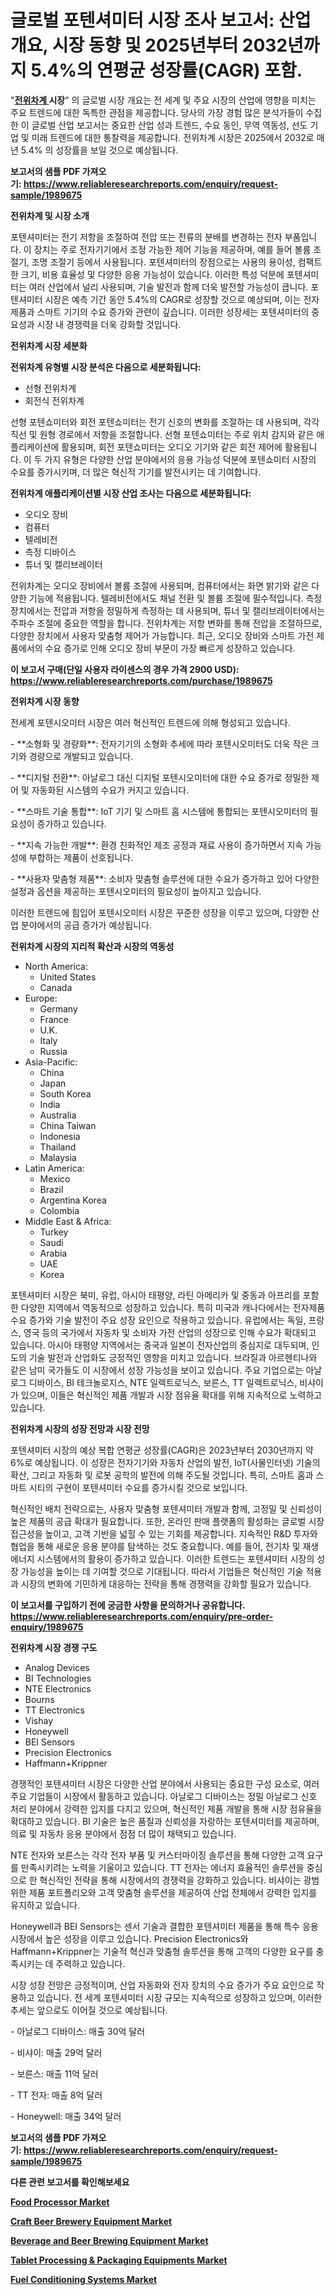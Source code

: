 <p><h1>글로벌 포텐셔미터 시장 조사 보고서: 산업 개요, 시장 동향 및 2025년부터 2032년까지 5.4%의 연평균 성장률(CAGR) 포함.</h1></p><p>"<strong><a href="https://www.reliableresearchreports.com/potentiometers-r1989675?utm_campaign=106&utm_medium=7&utm_source=Github&utm_content=ia&utm_term=29032025&utm_id=potentiometers">전위차계&nbsp;</a></strong><strong>시장</strong>" 의 글로벌 시장 개요는 전 세계 및 주요 시장의 산업에 영향을 미치는 주요 트렌드에 대한 독특한 관점을 제공합니다. 당사의 가장 경험 많은 분석가들이 수집한 이 글로벌 산업 보고서는 중요한 산업 성과 트렌드, 수요 동인, 무역 역동성, 선도 기업 및 미래 트렌드에 대한 통찰력을 제공합니다. 전위차계 시장은 2025에서 2032로 매년 5.4% 의 성장률을 보일 것으로 예상됩니다.&nbsp;</p>
<p><strong>보고서의 샘플 PDF 가져오기:&nbsp;<a href="https://www.reliableresearchreports.com/enquiry/request-sample/1989675?utm_campaign=106&utm_medium=7&utm_source=Github&utm_content=ia&utm_term=29032025&utm_id=potentiometers">https://www.reliableresearchreports.com/enquiry/request-sample/1989675</a></strong></p>
<p><strong>전위차계 및 시장 소개</strong></p>
<p><p>포텐셔미터는 전기 저항을 조절하여 전압 또는 전류의 분배를 변경하는 전자 부품입니다. 이 장치는 주로 전자기기에서 조정 가능한 제어 기능을 제공하며, 예를 들어 볼륨 조절기, 조명 조절기 등에서 사용됩니다. 포텐셔미터의 장점으로는 사용의 용이성, 컴팩트한 크기, 비용 효율성 및 다양한 응용 가능성이 있습니다. 이러한 특성 덕분에 포텐셔미터는 여러 산업에서 널리 사용되며, 기술 발전과 함께 더욱 발전할 가능성이 큽니다. 포텐셔미터 시장은 예측 기간 동안 5.4%의 CAGR로 성장할 것으로 예상되며, 이는 전자제품과 스마트 기기의 수요 증가와 관련이 깊습니다. 이러한 성장세는 포텐셔미터의 중요성과 시장 내 경쟁력을 더욱 강화할 것입니다.</p></p>
<p><strong>전위차계 시장 세분화</strong></p>
<p><strong>전위차계 유형별 시장 분석은 다음으로 세분화됩니다:</strong></p>
<p><ul><li>선형 전위차계</li><li>회전식 전위차계</li></ul></p>
<p><p>선형 포텐쇼미터와 회전 포텐쇼미터는 전기 신호의 변화를 조절하는 데 사용되며, 각각 직선 및 원형 경로에서 저항을 조절합니다. 선형 포텐쇼미터는 주로 위치 감지와 같은 애플리케이션에 활용되며, 회전 포텐쇼미터는 오디오 기기와 같은 회전 제어에 활용됩니다. 이 두 가지 유형은 다양한 산업 분야에서의 응용 가능성 덕분에 포텐쇼미터 시장의 수요를 증가시키며, 더 많은 혁신적 기기를 발전시키는 데 기여합니다.</p></p>
<p><strong>전위차계 애플리케이션별 시장 산업 조사는 다음으로 세분화됩니다:</strong></p>
<p><ul><li>오디오 장비</li><li>컴퓨터</li><li>텔레비전</li><li>측정 디바이스</li><li>튜너 및 캘리브레이터</li></ul></p>
<p><p>전위차계는 오디오 장비에서 볼륨 조절에 사용되며, 컴퓨터에서는 화면 밝기와 같은 다양한 기능에 적용됩니다. 텔레비전에서도 채널 전환 및 볼륨 조절에 필수적입니다. 측정 장치에서는 전압과 저항을 정밀하게 측정하는 데 사용되며, 튜너 및 캘리브레이터에서는 주파수 조절에 중요한 역할을 합니다. 전위차계는 저항 변화를 통해 전압을 조절하므로, 다양한 장치에서 사용자 맞춤형 제어가 가능합니다. 최근, 오디오 장비와 스마트 가전 제품에서의 수요 증가로 인해 오디오 장비 부문이 가장 빠르게 성장하고 있습니다.</p></p>
<p><strong>이 보고서 구매(단일 사용자 라이센스의 경우 가격 2900 USD): <a href="https://www.reliableresearchreports.com/purchase/1989675?utm_campaign=106&utm_medium=7&utm_source=Github&utm_content=ia&utm_term=29032025&utm_id=potentiometers">https://www.reliableresearchreports.com/purchase/1989675</a></strong></p>
<p><strong>전위차계 시장 동향</strong></p>
<p><p>전세계 포텐시오미터 시장은 여러 혁신적인 트렌드에 의해 형성되고 있습니다. </p><p>- **소형화 및 경량화**: 전자기기의 소형화 추세에 따라 포텐시오미터도 더욱 작은 크기와 경량으로 개발되고 있습니다.</p><p>- **디지털 전환**: 아날로그 대신 디지털 포텐시오미터에 대한 수요 증가로 정밀한 제어 및 자동화된 시스템의 수요가 커지고 있습니다.</p><p>- **스마트 기술 통합**: IoT 기기 및 스마트 홈 시스템에 통합되는 포텐시오미터의 필요성이 증가하고 있습니다.</p><p>- **지속 가능한 개발**: 환경 친화적인 제조 공정과 재료 사용이 증가하면서 지속 가능성에 부합하는 제품이 선호됩니다.</p><p>- **사용자 맞춤형 제품**: 소비자 맞춤형 솔루션에 대한 수요가 증가하고 있어 다양한 설정과 옵션을 제공하는 포텐시오미터의 필요성이 높아지고 있습니다.</p><p>이러한 트렌드에 힘입어 포텐시오미터 시장은 꾸준한 성장을 이루고 있으며, 다양한 산업 분야에서의 공급 증가가 예상됩니다.</p></p>
<p><strong>전위차계 시장의 지리적 확산과 시장의 역동성</strong></p>
<p><ul>
    <li>
        North America:
        <ul>
            <li>United States</li>
            <li>Canada</li>
        </ul>
    </li>
    <li>
        Europe:
        <ul>
            <li>Germany</li>
            <li>France</li>
            <li>U.K.</li>
            <li>Italy</li>
            <li>Russia</li>
        </ul>
    </li>
    <li>
        Asia-Pacific:
        <ul>
            <li>China</li>
            <li>Japan</li>
            <li>South Korea</li>
            <li>India</li>
            <li>Australia</li>
            <li>China Taiwan</li>
            <li>Indonesia</li>
            <li>Thailand</li>
            <li>Malaysia</li>
        </ul>
    </li>
    <li>
        Latin America:
        <ul>
            <li>Mexico</li>
            <li>Brazil</li>
            <li>Argentina Korea</li>
            <li>Colombia</li>
        </ul>
    </li>
    <li>
        Middle East & Africa:
        <ul>
            <li>Turkey</li>
            <li>Saudi</li>
            <li>Arabia</li>
            <li>UAE</li>
            <li>Korea</li>
        </ul>
    </li>
    </ul></p>
<p><p>포텐셔미터 시장은 북미, 유럽, 아시아 태평양, 라틴 아메리카 및 중동과 아프리를 포함한 다양한 지역에서 역동적으로 성장하고 있습니다. 특히 미국과 캐나다에서는 전자제품 수요 증가와 기술 발전이 주요 성장 요인으로 작용하고 있습니다. 유럽에서는 독일, 프랑스, 영국 등의 국가에서 자동차 및 소비자 가전 산업의 성장으로 인해 수요가 확대되고 있습니다. 아시아 태평양 지역에서는 중국과 일본이 전자산업의 중심지로 대두되며, 인도의 기술 발전과 산업화도 긍정적인 영향을 미치고 있습니다. 브라질과 아르헨티나와 같은 남미 국가들도 이 시장에서 성장 가능성을 보이고 있습니다. 주요 기업으로는 아날로그 디바이스, BI 테크놀로지스, NTE 일렉트로닉스, 보른스, TT 일렉트로닉스, 비샤이가 있으며, 이들은 혁신적인 제품 개발과 시장 점유율 확대를 위해 지속적으로 노력하고 있습니다.</p></p>
<p><strong>전위차계 시장의 성장 전망과 시장 전망</strong></p>
<p><p>포텐셔미터 시장의 예상 복합 연평균 성장률(CAGR)은 2023년부터 2030년까지 약 6%로 예상됩니다. 이 성장은 전자기기와 자동차 산업의 발전, IoT(사물인터넷) 기술의 확산, 그리고 자동화 및 로봇 공학의 발전에 의해 주도될 것입니다. 특히, 스마트 홈과 스마트 시티의 구현이 포텐셔미터 수요를 증가시킬 것으로 보입니다.</p><p>혁신적인 배치 전략으로는, 사용자 맞춤형 포텐셔미터 개발과 함께, 고정밀 및 신뢰성이 높은 제품의 공급 확대가 필요합니다. 또한, 온라인 판매 플랫폼의 활성화는 글로벌 시장 접근성을 높이고, 고객 기반을 넓힐 수 있는 기회를 제공합니다. 지속적인 R&D 투자와 협업을 통해 새로운 응용 분야를 탐색하는 것도 중요합니다. 예를 들어, 전기차 및 재생 에너지 시스템에서의 활용이 증가하고 있습니다. 이러한 트렌드는 포텐셔미터 시장의 성장 가능성을 높이는 데 기여할 것으로 기대됩니다. 따라서 기업들은 혁신적인 기술 적용과 시장의 변화에 기민하게 대응하는 전략을 통해 경쟁력을 강화할 필요가 있습니다.</p></p>
<p><strong>이 보고서를 구입하기 전에 궁금한 사항을 문의하거나 공유합니다. <a href="https://www.reliableresearchreports.com/enquiry/pre-order-enquiry/1989675?utm_campaign=106&utm_medium=7&utm_source=Github&utm_content=ia&utm_term=29032025&utm_id=potentiometers">https://www.reliableresearchreports.com/enquiry/pre-order-enquiry/1989675</a></strong></p>
<p><strong>전위차계 시장 경쟁 구도</strong></p>
<p><ul><li>Analog Devices</li><li>BI Technologies</li><li>NTE Electronics</li><li>Bourns</li><li>TT Electronics</li><li>Vishay</li><li>Honeywell</li><li>BEI Sensors</li><li>Precision Electronics</li><li>Haffmann+Krippner</li></ul></p>
<p><p>경쟁적인 포텐셔미터 시장은 다양한 산업 분야에서 사용되는 중요한 구성 요소로, 여러 주요 기업들이 시장에서 활동하고 있습니다. 아날로그 디바이스는 정밀 아날로그 신호 처리 분야에서 강력한 입지를 다지고 있으며, 혁신적인 제품 개발을 통해 시장 점유율을 확대하고 있습니다. BI 기술은 높은 품질과 신뢰성을 자랑하는 포텐셔미터를 제공하며, 의료 및 자동차 응용 분야에서 점점 더 많이 채택되고 있습니다.</p><p>NTE 전자와 보른스는 각각 전자 부품 및 커스터마이징 솔루션을 통해 다양한 고객 요구를 만족시키려는 노력을 기울이고 있습니다. TT 전자는 에너지 효율적인 솔루션을 중심으로 한 혁신적인 전략을 통해 시장에서의 경쟁력을 강화하고 있습니다. 비샤이는 광범위한 제품 포트폴리오와 고객 맞춤형 솔루션을 제공하여 산업 전체에서 강력한 입지를 유지하고 있습니다.</p><p>Honeywell과 BEI Sensors는 센서 기술과 결합한 포텐셔미터 제품을 통해 특수 응용 시장에서 높은 성장을 이루고 있습니다. Precision Electronics와 Haffmann+Krippner는 기술적 혁신과 맞춤형 솔루션을 통해 고객의 다양한 요구를 충족시키는 데 주력하고 있습니다.</p><p>시장 성장 전망은 긍정적이며, 산업 자동화와 전자 장치의 수요 증가가 주요 요인으로 작용하고 있습니다. 전 세계 포텐셔미터 시장 규모는 지속적으로 성장하고 있으며, 이러한 추세는 앞으로도 이어질 것으로 예상됩니다.</p><p>- 아날로그 디바이스: 매출 30억 달러</p><p>- 비샤이: 매출 29억 달러</p><p>- 보른스: 매출 11억 달러</p><p>- TT 전자: 매출 8억 달러</p><p>- Honeywell: 매출 34억 달러</p></p>
<p><strong>보고서의 샘플 PDF 가져오기:&nbsp;<a href="https://www.reliableresearchreports.com/enquiry/request-sample/1989675?utm_campaign=106&utm_medium=7&utm_source=Github&utm_content=ia&utm_term=29032025&utm_id=potentiometers">https://www.reliableresearchreports.com/enquiry/request-sample/1989675</a></strong></p>
<p><strong></strong></p>
<p><strong></strong></p>
<p><strong></strong></p>
<p><strong></strong></p>
<p><strong>다른 관련 보고서를 확인해보세요</strong></p>
<p><strong><p><a href="https://github.com/muoioconzej8/Market-Research-Report-List-1/blob/main/food-processor-market.md?utm_campaign=106&utm_medium=7&utm_source=Github&utm_content=ia&utm_term=29032025&utm_id=potentiometers">Food Processor Market</a></p><p><a href="https://github.com/minakibanov/Market-Research-Report-List-1/blob/main/craft-beer-brewery-equipment-market.md?utm_campaign=106&utm_medium=7&utm_source=Github&utm_content=ia&utm_term=29032025&utm_id=potentiometers">Craft Beer Brewery Equipment Market</a></p><p><a href="https://github.com/warshatulang0/Market-Research-Report-List-1/blob/main/beverage-and-beer-brewing-equipment-market.md?utm_campaign=106&utm_medium=7&utm_source=Github&utm_content=ia&utm_term=29032025&utm_id=potentiometers">Beverage and Beer Brewing Equipment Market</a></p><p><a href="https://github.com/gripeluigstt/Market-Research-Report-List-1/blob/main/tablet-processing-packaging-equipments-market.md?utm_campaign=106&utm_medium=7&utm_source=Github&utm_content=ia&utm_term=29032025&utm_id=potentiometers">Tablet Processing & Packaging Equipments Market</a></p><p><a href="https://github.com/rvadencho/Market-Research-Report-List-1/blob/main/fuel-conditioning-systems-market.md?utm_campaign=106&utm_medium=7&utm_source=Github&utm_content=ia&utm_term=29032025&utm_id=potentiometers">Fuel Conditioning Systems Market</a></p></strong></p>
<p></p>